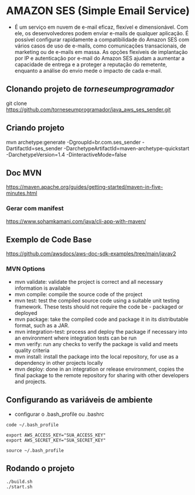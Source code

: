 # AMAZON SES (Simple Email Service)
- É um serviço em nuvem de e-mail eficaz, flexível e dimensionável. Com ele, os desenvolvedores podem enviar e-mails de qualquer aplicação. É possível configurar rapidamente a compatibilidade do Amazon SES com vários casos de uso de e-mails, como comunicações transacionais, de marketing ou de e-mails em massa. As opções flexíveis de implantação por IP e autenticação por e-mail do Amazon SES ajudam a aumentar a capacidade de entrega e a proteger a reputação do remetente, enquanto a análise do envio mede o impacto de cada e-mail. 

## Clonando projeto de *torneseumprogramador*
git clone https://github.com/torneseumprogramador/java_aws_ses_sender.git

## Criando projeto
mvn archetype:generate -DgroupId=br.com.ses_sender -DartifactId=ses_sender -DarchetypeArtifactId=maven-archetype-quickstart -DarchetypeVersion=1.4 -DinteractiveMode=false

## Doc MVN
https://maven.apache.org/guides/getting-started/maven-in-five-minutes.html

### Gerar com manifest
https://www.sohamkamani.com/java/cli-app-with-maven/

## Exemplo de Code Base
https://github.com/awsdocs/aws-doc-sdk-examples/tree/main/javav2

### MVN Options
- mvn validate: validate the project is correct and all necessary information is available
- mvn compile: compile the source code of the project
- mvn test: test the compiled source code using a suitable unit testing framework. These tests should not require the code be - packaged or deployed
- mvn package: take the compiled code and package it in its distributable format, such as a JAR.
- mvn integration-test: process and deploy the package if necessary into an environment where integration tests can be run
- mvn verify: run any checks to verify the package is valid and meets quality criteria
- mvn install: install the package into the local repository, for use as a dependency in other projects locally
- mvn deploy: done in an integration or release environment, copies the final package to the remote repository for sharing with other developers and projects.

## Configurando as variáveis de ambiente
- configurar o .bash_profile ou .bashrc
```shell
code ~/.bash_profile

export AWS_ACCESS_KEY="SUA_ACCESS_KEY"
export AWS_SECRET_KEY="SUA_SECRET_KEY"

source ~/.bash_profile
```

## Rodando o projeto
```shell
./build.sh
./start.sh
```
